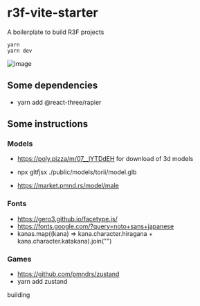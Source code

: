 # r3f-vite-starter
A boilerplate to build R3F projects

```
yarn
yarn dev
```


![image](https://user-images.githubusercontent.com/6551176/221732091-23ee52cb-4150-42fa-b998-43628d7a6b0d.png)

## Some dependencies

* yarn add @react-three/rapier

## Some instructions

### Models
* https://poly.pizza/m/07__lYTDdEH for download of 3d models
* npx gltfjsx ./public/models/torii/model.glb

* https://market.pmnd.rs/model/male

### Fonts
* https://gero3.github.io/facetype.js/
* https://fonts.google.com/?query=noto+sans+japanese
* kanas.map((kana) => kana.character.hiragana + kana.character.katakana).join("")

### Games

* https://github.com/pmndrs/zustand
* yarn add zustand

building